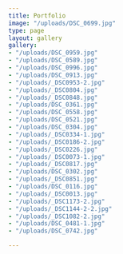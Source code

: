 ```yaml
---
title: Portfolio
image: "/uploads/DSC_0699.jpg"
type: page
layout: gallery
gallery:
- "/uploads/DSC_0959.jpg"
- "/uploads/DSC_0589.jpg"
- "/uploads/DSC_0996.jpg"
- "/uploads/DSC_0913.jpg"
- "/uploads/_DSC0953-2.jpg"
- "/uploads/_DSC0804.jpg"
- "/uploads/_DSC0848.jpg"
- "/uploads/DSC_0361.jpg"
- "/uploads/DSC_0558.jpg"
- "/uploads/DSC_0521.jpg"
- "/uploads/DSC_0304.jpg"
- "/uploads/_DSC0334-1.jpg"
- "/uploads/_DSC0186-2.jpg"
- "/uploads/_DSC0226.jpg"
- "/uploads/_DSC0073-1.jpg"
- "/uploads/_DSC0817.jpg"
- "/uploads/DSC_0302.jpg"
- "/uploads/_DSC0851.jpg"
- "/uploads/DSC_0116.jpg"
- "/uploads/_DSC0013.jpg"
- "/uploads/_DSC1173-2.jpg"
- "/uploads/_DSC1144-2-2.jpg"
- "/uploads/_DSC1082-2.jpg"
- "/uploads/DSC_0481-1.jpg"
- "/uploads/DSC_0742.jpg"

---
```

